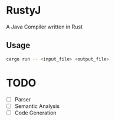 # RustyJ
A Java Compiler written in Rust

## Usage
```bash
cargo run -- <input_file> <output_file>
```
# TODO
- [ ] Parser
- [ ] Semantic Analysis
- [ ] Code Generation